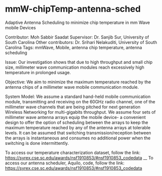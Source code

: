 # mmW-chipTemp-antenna-sched
Adaptive Antenna Scheduling to minimize chip temperature in mm Wave mobile Devices

Contributor: Moh Sabbir Saadat
Supervisor: Dr. Sanjib Sur, University of South Carolina
Other contributors: Dr. Srihari Nelakuditi, University of South Carolina
Tags: mmWave, Mobile, antenna chip temperature, antenna scheduling

Issue: Our investigation shows that due to high throughput and small chip size, millimeter wave communication modules reach excessively high temperature in prolonged usage.   

Objective: We aim to minimize the maximum temperature reached by the antenna chips of a millimeter wave mobile communication module.

System Model: We assume a standard hand-held mobile communication module, transmitting and receiving on the 60GHz radio channel, one of the millimeter wave channels that are being pitched for next generation Wireless Networking for multi-gigabits throughput. We assume four sets of millimeter wave antenna arrays equip the mobile device- a convenient design to offer the option of scheduling between the arrays to keep the maximum temperature reached by any of the antenna arrays at tolerable levels. It can be assumed that switching transmission/reception between the arrays is instantaneous and consumes no additional power when the switching is done intermittently. 

To access our temperature characterization dataset, follow the link: https://syrex.cse.sc.edu/awards/nsf1910853/#nsf1910853_codedata __
To access our antenna scheduler, Aquilo, code, follow the link: https://syrex.cse.sc.edu/awards/nsf1910853/#nsf1910853_codedata
